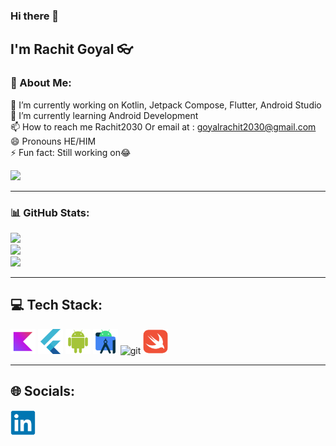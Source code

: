 ### Hi there 👋
## I'm Rachit Goyal 👓


[linkedin]: https://linkedin.com/in/RachitGoyal2030/
<!-- [github]: https://github.com/Rachit2030 -->

 
 ### 💫 About Me:
🔭 I’m currently working on Kotlin, Jetpack Compose, Flutter, Android Studio<br>🌱 I’m currently learning Android Development<br>📫 How to reach me Rachit2030 Or email at : goyalrachit2030@gmail.com<br>😄 Pronouns HE/HIM<br>⚡ Fun fact: Still working on😂

[![](https://visitcount.itsvg.in/api?id=Rachit2030&icon=9&color=0)](https://visitcount.itsvg.in)

---

### 📊 GitHub Stats:
![](https://github-readme-stats.vercel.app/api?username=Rachit2030&theme=dark&hide_border=false&include_all_commits=false&count_private=true)<br/>
![](https://github-readme-streak-stats.herokuapp.com/?user=Rachit2030&theme=dark&hide_border=false)<br/>
![](https://github-readme-stats.vercel.app/api/top-langs/?username=Rachit2030&theme=dark&hide_border=false&include_all_commits=false&count_private=true&layout=compact)

---
## 💻 Tech Stack:
<!-- ![Kotlin](https://img.shields.io/badge/kotlin-%230095D5.svg?style=for-the-badge&logo=kotlin&logoColor=white) ![Flutter](https://img.shields.io/badge/Flutter-%2302569B.svg?style=for-the-badge&logo=Flutter&logoColor=white) -->
<p align="left"><img src="https://github.com/devicons/devicon/blob/master/icons/kotlin/kotlin-original.svg" alt="kotlin" width="40" height="40"/> 
  <img src="https://github.com/devicons/devicon/blob/master/icons/flutter/flutter-original.svg" alt="flutter" width="40" height="40"/>
 <img src="https://github.com/devicons/devicon/blob/master/icons/android/android-original.svg" alt="android" width="40" height="40"/>
  <img src="https://github.com/devicons/devicon/blob/master/icons/androidstudio/androidstudio-original.svg" alt="androidstudio" width="40" height="40"/>
  <img src="https://www.vectorlogo.zone/logos/git-scm/git-scm-icon.svg" alt="git" width="40" height="40"/> 
  <img src="https://raw.githubusercontent.com/devicons/devicon/ac557d6ff33ff370a5db99f97aeab35ea5c67fbd/icons/swift/swift-original.svg" alt="git" width="40" height="40"/> 


 ---

## 🌐 Socials:

[<img align="left" alt="Rachit goyal | LinkedIn" width="40px" src="https://github.com/devicons/devicon/blob/master/icons/linkedin/linkedin-original.svg" />][linkedin]
<br/>
<br/>
<!-- Proudly created with GPRM ( https://gprm.itsvg.in ) -->
